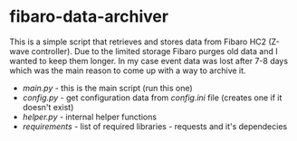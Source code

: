 # fibaro-data-archiver

This is a simple script that retrieves and stores data from Fibaro HC2 (Z-wave controller). Due to the limited storage Fibaro purges old data and I wanted to keep them longer. In my case event data was lost after 7-8 days which was the main reason to come up with a way to archive it.

* *main.py* - this is the main script (run this one)<br/>
* *config.py* - get configuration data from *config.ini* file (creates one if it doesn't exist)
* *helper.py* - internal helper functions
* *requirements* - list of required libraries - requests and it's dependecies
